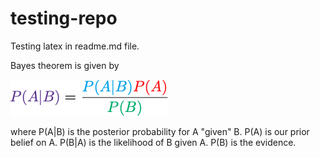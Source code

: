 # testing-repo

Testing latex in readme.md file. 

Bayes theorem is given by

![alt text][bayes]

[bayes]: https://github.com/GeraintPratten/testing-repo/blob/master/images/bayes.png "Bayes theorem"

where P(A|B) is the posterior probability for A "given" B. P(A) is our prior belief on A. P(B|A) is the likelihood of B given A. P(B) is the evidence. 
